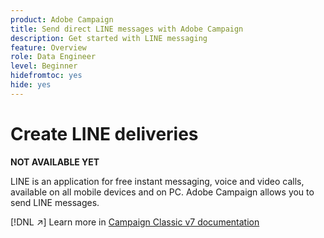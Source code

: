 ```yaml
---
product: Adobe Campaign
title: Send direct LINE messages with Adobe Campaign
description: Get started with LINE messaging
feature: Overview
role: Data Engineer
level: Beginner
hidefromtoc: yes
hide: yes
---
```

# Create LINE deliveries


**NOT AVAILABLE YET**


LINE is an application for free instant messaging, voice and video calls, available on all mobile devices and on PC. Adobe Campaign allows you to send LINE messages.

[!DNL :arrow_upper_right:] Learn more in [Campaign Classic v7 documentation](https://experienceleague.adobe.com/docs/campaign-classic/using/sending-messages/line-channel.html)

